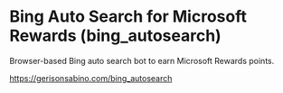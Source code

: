 # Bing Auto Search for Microsoft Rewards (bing_autosearch)

Browser-based Bing auto search bot to earn Microsoft Rewards points.

https://gerisonsabino.com/bing_autosearch
